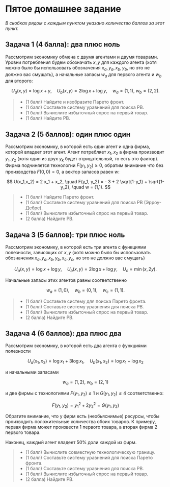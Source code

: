 # Пятое домашнее задание

*В скобках рядом с каждым пунктом указано количество баллов за этот пункт.*

## Задача 1 (4 баллa): два плюс ноль

Рассмотрим экономику обмена с двумя агентами и двумя товарами. Уровни потребления будем обозначать $x,y$ для каждого агента (xотя можно было бы использовать обозначения $x_a, y_a, x_b, y_b$, но это не должно вас смущать), а начальные запасы $w_a$ для первого агента и $w_b$ для второго:

$$
U_a(x,y) = \log x + y, \quad U_b(x,y) = 2 \log x + \log y, \quad w_a = (1,1), \ w_b=(2,2).
$$

>- (1 балл) Найдите и изобразите Парето фронт.
>- (1 балл) Составьте систему уравнений для поиска РВ.
>- (1 балл) Вычислите избыточный спрос на первый товар.
>- (1 балл) Найдите РВ.

## Задача 2 (5 баллов): один плюс один

Рассмотрим экономику, в которой есть один агент и одна фирма, которой владеет этот агент. Агент потребляет $x_1, x_2$ а фирма производит $y_1, y_2$ (хотя один из двух $y_k$ будет отрицательный, то есть это фактор). Фирма подчиняется технологии $F(y_1, y_2) \geqslant 0$, обратим внимание что без производства $F(0,0) = 0$, а вектор запасов равен $w$:

$$
U(x_1,x_2) = 2 x_1 + x_2, \quad F(y_1, y_2) = - 3 + 2 \sqrt{1-y_1} + \sqrt{1-y_2}, \quad w = (1,1).
$$

>- (1 балл) Найдите Парето фронт.
>- (1 балл) Составьте систему уравнений для поиска РВ (Эрроу-Дебре).
>- (1 балл) Вычислите избыточный спрос на первый товар.
>- (2 балла) Найдите РВ.

## Задача 3 (5 баллов): три плюс ноль

Рассмотрим экономику, в которой есть три агента с функциями полезности, зависящих от $x,y$ (xотя можно было бы использовать обозначения $x_a, y_a, x_b, y_b, x_c, y_c$, но это не должно вас смущать) 

$$
U_a(x,y) = \log x + \log y, \quad U_b(x,y) = 2 \log x + \log y, \quad U_c = \min(x,2y).
$$

Начальные запасы этих агентов равны соответственно

$$
w_a = (1,0), \quad w_b = (0,1), \quad w_c = (1,1).
$$

>- (1 балл) Составьте систему для поиска Парето фронта.
>- (1 балл) Составьте систему уравнения для поиска РВ.
>- (1 балл) Вычислите избыточный спрос на первый товар.
>- (2 балла) Найдите РВ.

## Задача 4 (6 баллов): два плюс два

Рассмотрим экономику, в которой есть два агента с функциями полезности

$$
U_a(x_1, x_2) = \log x_1 + 3 \log x_1, \quad U_b(x_1,x_2) = \log x_1 + \log x_2$$

и начальными запасами

$$
w_a = (1,2), \ w_b = (2,1)
$$

и две фирмы с технологиями $F(y_1, y_2) \leqslant 1$ и $G(y_1, y_2) \leqslant 4$ соответственно:

$$
F(y_1, y_2) = y_1^2 + 2 y_2^2 = G(y_1, y_2)
$$

Обратите внимание, что у фирм есть (необьяснимые) ресурсы, чтобы производить положительные количества обоих товаров. К примеру, первая фирма может произвести 1 первого товара, а вторая фирма 2 первого товара.

Наконец, каждый агент владеет 50% доли каждой из фирм.

>- (1 балл) Вычислите совместную технологическую границу.
>- (1 балл) Составьте систему уравнений для поиска Парето фронта.
>- (1 балл) Составьте систему уравнения для поиска РВ.
>- (1 балл) Вычислите избыточный спрос на первый товар.
>- (2 балла) Найдите РВ.
